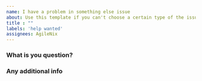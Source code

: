 ```yaml
---
name: I have a problem in something else issue
about: Use this template if you can't choose a certain type of the issue
title : ""
labels: 'help wanted'
assignees: AgileNix
---
```


### What is you question?

### Any additional info
<!-- Like screenshot, errors, etc -->
